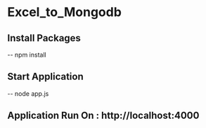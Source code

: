 # Excel_to_Mongodb

## Install Packages

-- npm install

## Start Application

-- node app.js

## Application Run On : http://localhost:4000
